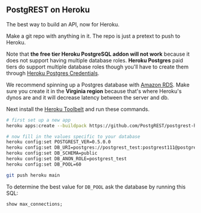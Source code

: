 ## PostgREST on Heroku

The best way to build an API, now for Heroku.

Make a git repo with anything in it. The repo is just a pretext to
push to Heroku.

Note that **the free tier Heroku PostgreSQL addon will not work** because it
does not support having multiple database roles. **Heroku Postgres** paid tiers do support multiple
database roles though you'll have to create them through [Heroku Postgres Credentials](https://devcenter.heroku.com/articles/heroku-postgresql-credentials).

We recommend spinning up a Postgres database with [Amazon
RDS](https://aws.amazon.com/rds/). Make sure you create it in
the **Virginia region** because that's where Heroku's dynos are
and it will decrease latency between the server and db.

Next install the [Heroku Toolbelt](https://toolbelt.heroku.com/)
and run these commands.

```bash
# first set up a new app
heroku apps:create --buildpack https://github.com/PostgREST/postgrest-heroku.git

# now fill in the values specific to your database
heroku config:set POSTGREST_VER=0.5.0.0
heroku config:set DB_URI=postgres://postgrest_test:postgrest111@postgrest-test.crbxuv1p3j1c.us-west-1.rds.amazonaws.com/postgrest_test
heroku config:set DB_SCHEMA=public
heroku config:set DB_ANON_ROLE=postgrest_test
heroku config:set DB_POOL=60

git push heroku main
```

To determine the best value for `DB_POOL` ask the database by
running this SQL:

```SQL
show max_connections;
```
